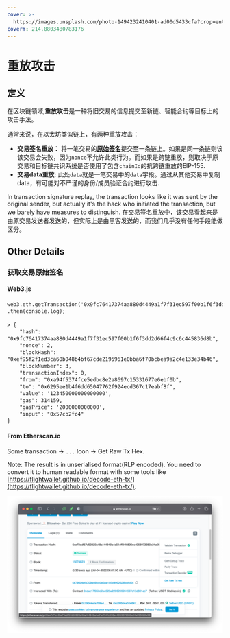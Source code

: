 ```yaml
---
cover: >-
  https://images.unsplash.com/photo-1494232410401-ad00d5433cfa?crop=entropy&cs=tinysrgb&fm=jpg&ixid=MnwxOTcwMjR8MHwxfHNlYXJjaHwxfHx0YXBlfGVufDB8fHx8MTY1NjQwNTI1MQ&ixlib=rb-1.2.1&q=80
coverY: 214.8803480783176
---
```


# 重放攻击

## 定义

在区块链领域,**重放攻击**是一种将旧交易的信息提交至新链、智能合约等目标上的攻击手法。

通常来说，在以太坊类似链上，有两种重放攻击：

* **交易签名重放：** 将一笔交易的[**原始签名**](./#获取交易原始签名)提交至一条链上。如果是同一条链则该该交易会失败，因为`nonce`不允许此类行为。而如果是跨链重放，则取决于原交易和目标链共识系统是否使用了包含`chainId`的抗跨链重放的EIP-155.
* **交易data重放:** 此处`data`就是一笔交易中的`data`字段。通过从其他交易中复制data，有可能对不严谨的身份/成员验证合约进行攻击.

In transaction signature replay, the transaction looks like it was sent by the original sender, but actually it's the hack who initiated the transaction, but we barely have measures to distinguish.
在交易签名重放中，该交易看起来是由原交易发送者发送的，但实际上是由黑客发送的，而我们几乎没有任何手段能做区分。

## Other Details

### 获取交易原始签名

#### Web3.js

```
web3.eth.getTransaction('0x9fc76417374aa880d4449a1f7f31ec597f00b1f6f3dd2d66f4c9c6c445836d8b§234')
.then(console.log);

> {
    "hash": "0x9fc76417374aa880d4449a1f7f31ec597f00b1f6f3dd2d66f4c9c6c445836d8b",
    "nonce": 2,
    "blockHash": "0xef95f2f1ed3ca60b048b4bf67cde2195961e0bba6f70bcbea9a2c4e133e34b46",
    "blockNumber": 3,
    "transactionIndex": 0,
    "from": "0xa94f5374fce5edbc8e2a8697c15331677e6ebf0b",
    "to": "0x6295ee1b4f6dd65047762f924ecd367c17eabf8f",
    "value": '123450000000000000',
    "gas": 314159,
    "gasPrice": '2000000000000',
    "input": "0x57cb2fc4"
}
```

#### From Etherscan.io

Some transaction -> `...` Icon -> Get Raw Tx Hex.

Note: The result is in unserialised format(RLP encoded). You need to convert it to human readable format with some tools like [https://flightwallet.github.io/decode-eth-tx/](https://flightwallet.github.io/decode-eth-tx/).

![](<../../.gitbook/assets/image (2).png>)
